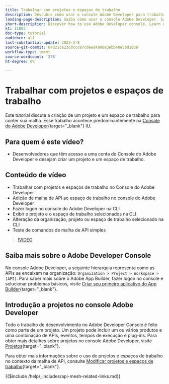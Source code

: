 ```yaml
---
title: Trabalhar com projetos e espaços de trabalho
description: Descubra como usar o console Adobe Developer para trabalhar com projetos e espaços de trabalho.
landing-page-description: Saiba como usar o console Adobe Developer. Saiba mais sobre projetos e espaços de trabalho a serem usados com a malha da API.
short-description: Discover how to use Adobe Developer console. Learn about projects and workspaces to be used with API Mesh.
kt: 11803
doc-type: tutorial
audience: all
last-substantial-update: 2023-2-8
source-git-commit: 67d21ca23cdccc87cdeed4a08a3ebb48e5bd1030
workflow-type: tm+mt
source-wordcount: '278'
ht-degree: 0%

---
```



# Trabalhar com projetos e espaços de trabalho

Este tutorial discute a criação de um projeto e um espaço de trabalho para conter sua malha. Esse trabalho acontece predominantemente na [Console do Adobe Developer](https://developer.adobe.com/console){target="_blank"} IU.

## Para quem é este vídeo?

* Desenvolvedores que têm acesso a uma conta do Console do Adobe Developer e desejam criar um projeto e um espaço de trabalho.

## Conteúdo de vídeo

* Trabalhar com projetos e espaços de trabalho no Console do Adobe Developer
* Adição de malha de API ao espaço de trabalho no console do Adobe Developer
* Fazer logon no console do Adobe Developer na CLI
* Exibir o projeto e o espaço de trabalho selecionados na CLI
* Alteração da organização, projeto ou espaço de trabalho selecionado na CLI
* Teste de comandos de malha de API simples

>[!VIDEO](https://video.tv.adobe.com/v/3414123/)

## Saiba mais sobre o Adobe Developer Console

No console Adobe Developer, a seguinte hierarquia representa como as APIs se encaixam na organização: `Organization > Project > Workspace > [API]`. Para saber mais sobre o Adobe App Builder, fazer logon no console e solucionar problemas básicos, visite [Criar seu primeiro aplicativo do App Builder](https://developer.adobe.com/app-builder/docs/getting_started/first_app/){target="_blank"}.

## Introdução a projetos no console Adobe Developer

Todo o trabalho de desenvolvimento no Adobe Developer Console é feito como parte de um projeto. Um projeto pode incluir um ou vários produtos e uma combinação de APIs, eventos, tempos de execução e plug-ins. Para obter mais detalhes sobre projetos no console Adobe Developer, visite [Projetos](https://developer.adobe.com/developer-console/docs/guides/projects/){target="_blank"}.

Para obter mais informações sobre o uso de projetos e espaços de trabalho no contexto da malha de API, consulte [Modificar projetos e espaços de trabalho](https://developer.adobe.com/graphql-mesh-gateway/gateway/create-mesh/#modify-projects-and-workspaces){target="_blank"}.

{{$include /help/_includes/api-mesh-related-links.md}}

